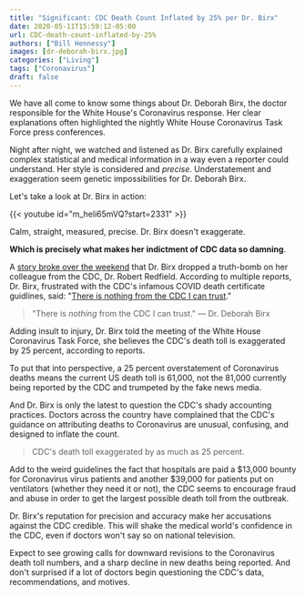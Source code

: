 ```yaml
---
title: "Significant: CDC Death Count Inflated by 25% per Dr. Birx"
date: 2020-05-11T15:59:12-05:00
url: CDC-death-count-inflated-by-25%
authors: ["Bill Hennessy"]
images: [dr-deborah-birx.jpg]
categories: ["Living"]
tags: ["Coronavirus"]
draft: false
---
```


We have all come to know some things about Dr. Deborah Birx, the  doctor responsible for the White House's Coronavirus response. Her clear explanations often highlighted the nightly White House Coronavirus Task Force press conferences.

Night after night, we watched and listened as Dr. Birx carefully explained complex statistical and medical information in a way even a reporter could understand. Her style is considered and *precise*. Understatement and exaggeration seem genetic impossibilities for Dr. Deborah Birx.

Let's take a look at Dr. Birx in action:

{{< youtube id="m_heli65mVQ?start=2331" >}}


Calm, straight, measured, precise. Dr. Birx doesn't exaggerate. 

**Which is precisely what makes her indictment of CDC data so damning**. 

A [story broke over the weekend](https://www.thegatewaypundit.com/2020/05/nothing-cdc-can-trust-dr-birx-tells-off-cdc-director-claims-covid-19-mortality-rate-inflated-much-25/) that Dr. Birx dropped a truth-bomb on her colleague from the CDC, Dr. Robert Redfield. According to multiple reports, Dr. Birx, frustrated with the CDC's infamous COVID death certificate guidlines, said: "[There is nothing from the CDC I can trust](https://www.washingtonexaminer.com/news/nothing-from-the-cdc-that-i-can-trust-birx-reportedly-casts-doubt-on-coronavirus-figures)."

> "There is *nothing* from the CDC I can trust." — Dr. Deborah Birx

Adding insult to injury, Dr. Birx told the meeting of the White House Coronavirus Task Force, she believes the CDC's death toll is exaggerated by 25 percent, according to reports. 

To put that into perspective, a 25 percent overstatement of Coronavirus deaths means the current US death toll is 61,000, not the 81,000 currently being reported by the CDC and trumpeted by the fake news media. 

And Dr. Birx is only the latest to question the CDC's shady accounting practices. Doctors across the country have complained that the CDC's guidance on attributing deaths to Coronavirus are unusual, confusing, and designed to inflate the count. 

> CDC's death toll exaggerated by as much as 25 percent.

Add to the weird guidelines the fact that hospitals are paid a $13,000 bounty for Coronavirus virus patients and another $39,000 for patients put on ventilators (whether they need it or not), the CDC seems to encourage fraud and abuse in order to get the largest possible death toll from the outbreak. 

Dr. Birx's reputation for precision and accuracy make her accusations against the CDC credible. This will shake the medical world's confidence in the CDC, even if doctors won't say so on national television. 

Expect to see growing calls for downward revisions to the Coronavirus death toll numbers, and a sharp decline in new deaths being reported. And don't surprised if a lot of doctors begin questioning the CDC's data, recommendations, and motives. 
